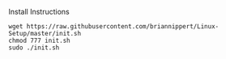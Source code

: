 Install Instructions 
```
wget https://raw.githubusercontent.com/briannippert/Linux-Setup/master/init.sh
chmod 777 init.sh
sudo ./init.sh
```
